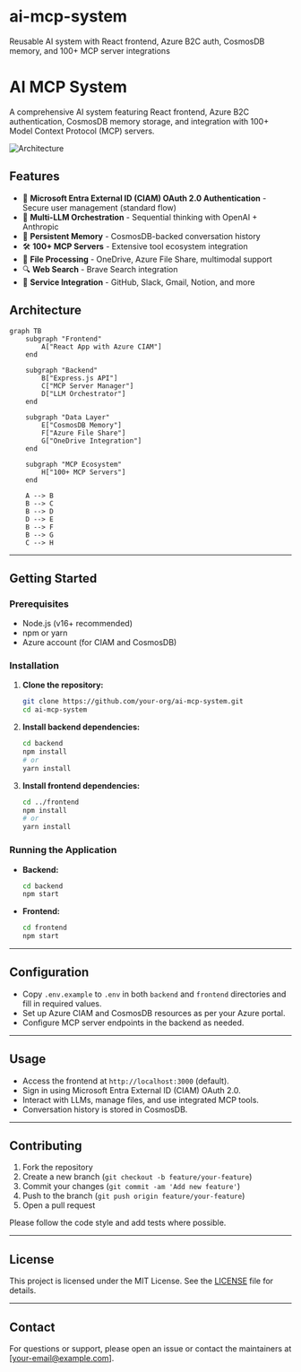 # ai-mcp-system
Reusable AI system with React frontend, Azure B2C auth, CosmosDB memory, and 100+ MCP server integrations

# AI MCP System

A comprehensive AI system featuring React frontend, Azure B2C authentication, CosmosDB memory storage, and integration with 100+ Model Context Protocol (MCP) servers.

![Architecture](docs/architecture.png)

## Features

- 🔐 **Microsoft Entra External ID (CIAM) OAuth 2.0 Authentication** - Secure user management (standard flow)
- 🧠 **Multi-LLM Orchestration** - Sequential thinking with OpenAI + Anthropic
- 💾 **Persistent Memory** - CosmosDB-backed conversation history
- 🛠 **100+ MCP Servers** - Extensive tool ecosystem integration
- 📁 **File Processing** - OneDrive, Azure File Share, multimodal support
- 🔍 **Web Search** - Brave Search integration
- 🔗 **Service Integration** - GitHub, Slack, Gmail, Notion, and more

## Architecture

```mermaid
graph TB
    subgraph "Frontend"
        A["React App with Azure CIAM"]
    end
    
    subgraph "Backend"
        B["Express.js API"]
        C["MCP Server Manager"]
        D["LLM Orchestrator"]
    end
    
    subgraph "Data Layer"
        E["CosmosDB Memory"]
        F["Azure File Share"]
        G["OneDrive Integration"]
    end
    
    subgraph "MCP Ecosystem"
        H["100+ MCP Servers"]
    end
    
    A --> B
    B --> C
    B --> D
    D --> E
    B --> F
    B --> G
    C --> H
```

---

## Getting Started

### Prerequisites
- Node.js (v16+ recommended)
- npm or yarn
- Azure account (for CIAM and CosmosDB)

### Installation

1. **Clone the repository:**
   ```bash
   git clone https://github.com/your-org/ai-mcp-system.git
   cd ai-mcp-system
   ```
2. **Install backend dependencies:**
   ```bash
   cd backend
   npm install
   # or
   yarn install
   ```
3. **Install frontend dependencies:**
   ```bash
   cd ../frontend
   npm install
   # or
   yarn install
   ```

### Running the Application

- **Backend:**
  ```bash
  cd backend
  npm start
  ```
- **Frontend:**
  ```bash
  cd frontend
  npm start
  ```

---

## Configuration

- Copy `.env.example` to `.env` in both `backend` and `frontend` directories and fill in required values.
- Set up Azure CIAM and CosmosDB resources as per your Azure portal.
- Configure MCP server endpoints in the backend as needed.

---

## Usage

- Access the frontend at `http://localhost:3000` (default).
- Sign in using Microsoft Entra External ID (CIAM) OAuth 2.0.
- Interact with LLMs, manage files, and use integrated MCP tools.
- Conversation history is stored in CosmosDB.

---

## Contributing

1. Fork the repository
2. Create a new branch (`git checkout -b feature/your-feature`)
3. Commit your changes (`git commit -am 'Add new feature'`)
4. Push to the branch (`git push origin feature/your-feature`)
5. Open a pull request

Please follow the code style and add tests where possible.

---

## License

This project is licensed under the MIT License. See the [LICENSE](LICENSE) file for details.

---

## Contact

For questions or support, please open an issue or contact the maintainers at [your-email@example.com].
